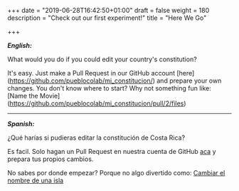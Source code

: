 +++
date = "2019-06-28T16:42:50+01:00"
draft = false
weight = 180
description = "Check out our first experiment!"
title = "Here We Go"

+++


**_English:_**

What would you do if you could edit your country's constitution?

It's easy. Just make a Pull Request in our GitHub account [here] (https://github.com/pueblocolab/mi_constitucion/) and prepare your own changes.
You don't know where to start? Why not something fun like:
[Name the Movie] (https://github.com/pueblocolab/mi_constitucion/pull/2/files)

____________________
**_Spanish:_**

¿Qué harías si pudieras editar la constitución de Costa Rica?

Es facil. Solo hagan un Pull Request en nuestra cuenta de GitHub [aca](https://github.com/pueblocolab/mi_constitucion/) y prepara tus propios cambios.

No sabes por donde empezar? Porque no algo divertido como: [Cambiar el nombre de una isla](https://github.com/pueblocolab/mi_constitucion/pull/2/files)